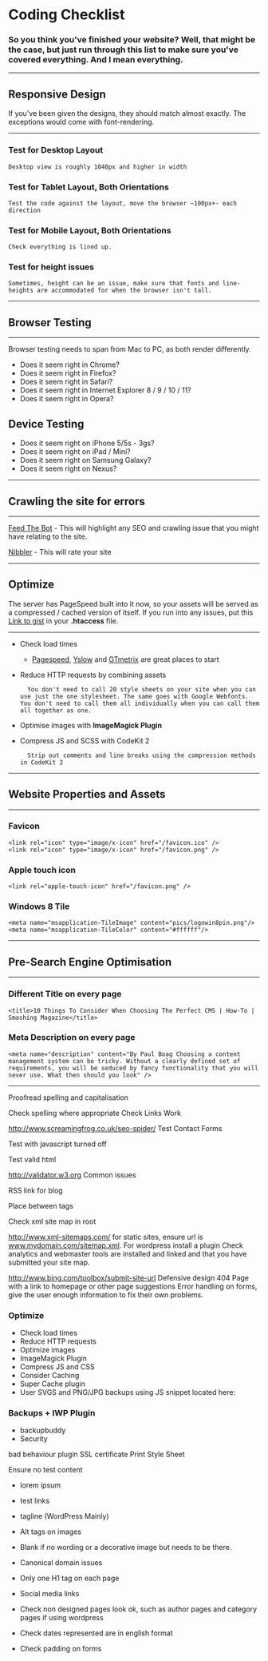 # Coding Checklist

### So you think you've finished your website? Well, that might be the case, but just run through this list to make sure you've covered everything. And I mean everything.

---

## Responsive Design
If you've been given the designs, they should match almost exactly. The exceptions would come with font-rendering.

---

### Test for Desktop Layout

	Desktop view is roughly 1040px and higher in width

### Test for Tablet Layout, Both Orientations

	Test the code against the layout, move the browser ~100px+- each direction

### Test for Mobile Layout, Both Orientations

	Check everything is lined up.

### Test for height issues

	Sometimes, height can be an issue, make sure that fonts and line-heights are accommodated for when the browser isn't tall.
	
---

## Browser Testing

---

Browser testing needs to span from Mac to PC, as both render differently.

* Does it seem right in Chrome?
* Does it seem right in Firefox?
* Does it seem right in Safari?
* Does it seem right in Internet Explorer 8 / 9 / 10 / 11?
* Does it seem right in Opera?

## Device Testing

* Does it seem right on iPhone 5/5s - 3gs?
* Does it seem right on iPad / Mini?
* Does it seem right on Samsung Galaxy?
* Does it seem right on Nexus?

---

## Crawling the site for errors

---

[Feed The Bot](http://www.feedthebot.com/) - This will highlight any SEO and crawling issue that you might have relating to the site.

[Nibbler](http://nibbler.silktide.com/) - This will rate your site

---

## Optimize
The server has PageSpeed built into it now, so your assets will be served as a compressed / cached version of itself. If you run into any issues, put this [Link to gist](#) in your **.htaccess** file.

---

* Check load times

	- [Pagespeed](http://developers.google.com/speed/pagespeed/insights/), [Yslow](https://developer.yahoo.com/yslow/) and [GTmetrix](http://gtmetrix.com/) are great places to start


* Reduce HTTP requests by combining assets

		You don't need to call 20 style sheets on your site when you can use just the one stylesheet. The same goes with Google Webfonts. You don't need to call them all individually when you can call them all together as one.

* Optimise images with **ImageMagick Plugin**
* Compress JS and SCSS with CodeKit 2

		Strip out comments and line breaks using the compression methods in CodeKit 2


---

## Website Properties and Assets

---

### Favicon

	<link rel="icon" type="image/x-icon" href="/favicon.ico" />
	<link rel="icon" type="image/x-icon" href="/favicon.png" />

### Apple touch icon

	<link rel="apple-touch-icon" href="/favicon.png" />

### Windows 8 Tile

	<meta name="msapplication-TileImage" content="pics/logowin8pin.png"/>
	<meta name="msapplication-TileColor" content="#ffffff"/>

---

## Pre-Search Engine Optimisation 

---

### Different Title on every page

	<title>10 Things To Consider When Choosing The Perfect CMS | How-To | Smashing Magazine</title>

### Meta Description on every page

	<meta name="description" content="By Paul Boag Choosing a content management system can be tricky. Without a clearly defined set of requirements, you will be seduced by fancy functionality that you will never use. What then should you look" />

---

Proofread spelling and capitalisation

Check spelling where appropriate
Check Links Work

http://www.screamingfrog.co.uk/seo-spider/
Test Contact Forms

Test with javascript turned off

Test valid html

http://validator.w3.org
Common issues

<!--[if (IE 8)&!(IEMobile)]><meta http-equiv="X-UA-Compatible" content="IE=edge,chrome=1"><![endif]-->

RSS link for blog

Place between tags
<link rel="alternate" type="application/rss+xml" title="Site or RSS title" href="link-to-feed" />

Check xml site map in root

http://www.xml-sitemaps.com/ for static sites, ensure url is www.mydomain.com/sitemap.xml.
For wordpress install a plugin
Check analytics and webmaster tools are installed and linked and that you have submitted your site map.

http://www.bing.com/toolbox/submit-site-url Defensive design
404 Page with a link to homepage or other page suggestions
Error handling on forms, give the user enough information to fix their own problems.

### Optimize

* Check load times
* Reduce HTTP requests
* Optimize images
* ImageMagick Plugin
* Compress JS and CSS
* Consider Caching
* Super Cache plugin
* User SVGS and PNG/JPG backups
	using JS snippet located here:

### Backups + IWP Plugin

* backupbuddy
* Security

bad behaviour plugin
SSL certificate
Print Style Sheet

<link rel="stylesheet" type="text/css" href="print.css" media="print" /> Ensure no test content

* lorem ipsum
* test links
* tagline (WordPress Mainly)
* Alt tags on images

* Blank if no wording or a decorative image but needs to be there.
* Canonical domain issues
* Only one H1 tag on each page
* Social media links
* Check non designed pages look ok, such as author pages and category pages if using wordpress
* Check dates represented are in english format

* Check padding on forms